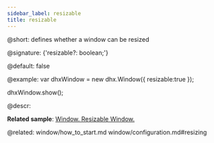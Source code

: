```yaml
---
sidebar_label: resizable
title: resizable
---          
```


@short: defines whether a window can be resized

@signature: {'resizable?: boolean;'}

@default: false

@example:
var dhxWindow = new dhx.Window({
    resizable:true
});

dhxWindow.show();



@descr: 

**Related sample**: [Window. Resizable Window.](https://snippet.dhtmlx.com/1suzi8gj)

@related: window/how_to_start.md
window/configuration.md#resizing
